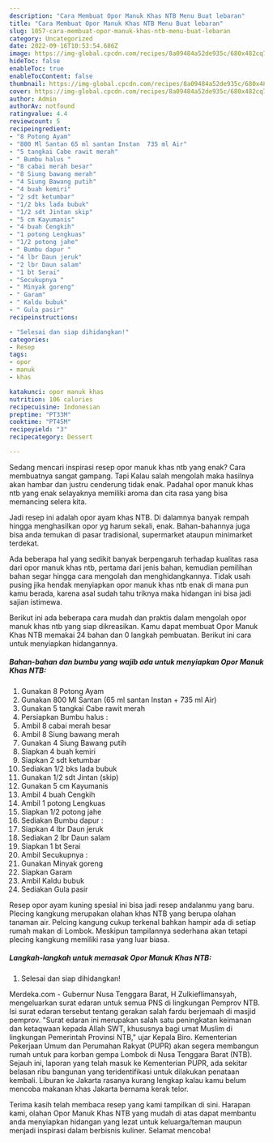 ```yaml
---
description: "Cara Membuat Opor Manuk Khas NTB Menu Buat lebaran"
title: "Cara Membuat Opor Manuk Khas NTB Menu Buat lebaran"
slug: 1057-cara-membuat-opor-manuk-khas-ntb-menu-buat-lebaran
category: Uncategorized
date: 2022-09-16T10:53:54.686Z
image: https://img-global.cpcdn.com/recipes/8a09484a52de935c/680x482cq70/opor-manuk-khas-ntb-foto-resep-utama.jpg
hideToc: false
enableToc: true
enableTocContent: false
thumbnail: https://img-global.cpcdn.com/recipes/8a09484a52de935c/680x482cq70/opor-manuk-khas-ntb-foto-resep-utama.jpg
cover: https://img-global.cpcdn.com/recipes/8a09484a52de935c/680x482cq70/opor-manuk-khas-ntb-foto-resep-utama.jpg
author: Admin
authorAv: notfound
ratingvalue: 4.4
reviewcount: 5
recipeingredient:
- "8 Potong Ayam"
- "800 Ml Santan 65 ml santan Instan  735 ml Air"
- "5 tangkai Cabe rawit merah"
- " Bumbu halus "
- "8 cabai merah besar"
- "8 Siung bawang merah"
- "4 Siung Bawang putih"
- "4 buah kemiri"
- "2 sdt ketumbar"
- "1/2 bks lada bubuk"
- "1/2 sdt Jintan skip"
- "5 cm Kayumanis"
- "4 buah Cengkih"
- "1 potong Lengkuas"
- "1/2 potong jahe"
- " Bumbu dapur "
- "4 lbr Daun jeruk"
- "2 lbr Daun salam"
- "1 bt Serai"
- "Secukupnya "
- " Minyak goreng"
- " Garam"
- " Kaldu bubuk"
- " Gula pasir"
recipeinstructions:

- "Selesai dan siap dihidangkan!"
categories:
- Resep
tags:
- opor
- manuk
- khas

katakunci: opor manuk khas 
nutrition: 106 calories
recipecuisine: Indonesian
preptime: "PT33M"
cooktime: "PT45M"
recipeyield: "3"
recipecategory: Dessert

---
```



Sedang mencari inspirasi resep opor manuk khas ntb yang enak? Cara membuatnya sangat gampang. Tapi Kalau salah mengolah maka hasilnya akan hambar dan justru cenderung tidak enak. Padahal opor manuk khas ntb yang enak selayaknya memiliki aroma dan cita rasa yang bisa memancing selera kita.


Jadi resep ini adalah opor ayam khas NTB. Di dalamnya banyak rempah hingga menghasilkan opor yg harum sekali, enak. Bahan-bahannya juga bisa anda temukan di pasar tradisional, supermarket ataupun minimarket terdekat.

Ada beberapa hal yang sedikit banyak berpengaruh terhadap kualitas rasa dari opor manuk khas ntb, pertama dari jenis bahan, kemudian pemilihan bahan segar hingga cara mengolah dan menghidangkannya. Tidak usah pusing jika hendak menyiapkan opor manuk khas ntb enak di mana pun kamu berada, karena asal sudah tahu triknya maka hidangan ini bisa jadi sajian istimewa.


Berikut ini ada beberapa cara mudah dan praktis dalam mengolah opor manuk khas ntb yang siap dikreasikan. Kamu dapat membuat Opor Manuk Khas NTB memakai 24 bahan dan 0 langkah pembuatan. Berikut ini cara untuk menyiapkan hidangannya.

<!--inarticleads1-->

##### Bahan-bahan dan bumbu yang wajib ada untuk menyiapkan Opor Manuk Khas NTB:

1. Gunakan 8 Potong Ayam
1. Gunakan 800 Ml Santan (65 ml santan Instan + 735 ml Air)
1. Gunakan 5 tangkai Cabe rawit merah
1. Persiapkan  Bumbu halus :
1. Ambil 8 cabai merah besar
1. Ambil 8 Siung bawang merah
1. Gunakan 4 Siung Bawang putih
1. Siapkan 4 buah kemiri
1. Siapkan 2 sdt ketumbar
1. Sediakan 1/2 bks lada bubuk
1. Gunakan 1/2 sdt Jintan (skip)
1. Gunakan 5 cm Kayumanis
1. Ambil 4 buah Cengkih
1. Ambil 1 potong Lengkuas
1. Siapkan 1/2 potong jahe
1. Sediakan  Bumbu dapur :
1. Siapkan 4 lbr Daun jeruk
1. Sediakan 2 lbr Daun salam
1. Siapkan 1 bt Serai
1. Ambil Secukupnya :
1. Gunakan  Minyak goreng
1. Siapkan  Garam
1. Ambil  Kaldu bubuk
1. Sediakan  Gula pasir


Resep opor ayam kuning spesial ini bisa jadi resep andalanmu yang baru. Plecing kangkung merupakan olahan khas NTB yang berupa olahan tanaman air. Pelcing kangung cukup terkenal bahkan hampir ada di setiap rumah makan di Lombok. Meskipun tampilannya sederhana akan tetapi plecing kangkung memiliki rasa yang luar biasa. 

<!--inarticleads2-->

##### Langkah-langkah untuk memasak Opor Manuk Khas NTB:


1. Selesai dan siap dihidangkan!

Merdeka.com - Gubernur Nusa Tenggara Barat, H Zulkieflimansyah, mengeluarkan surat edaran untuk semua PNS di lingkungan Pemprov NTB. Isi surat edaran tersebut tentang gerakan salah fardu berjemaah di masjid pemprov. &#34;Surat edaran ini merupakan salah satu peningkatan keimanan dan ketaqwaan kepada Allah SWT, khususnya bagi umat Muslim di lingkungan Pemerintah Provinsi NTB,&#34; ujar Kepala Biro. Kementerian Pekerjaan Umum dan Perumahan Rakyat (PUPR) akan segera membangun rumah untuk para korban gempa Lombok di Nusa Tenggara Barat (NTB). Sejauh ini, laporan yang telah masuk ke Kementerian PUPR, ada sekitar belasan ribu bangunan yang teridentifikasi untuk dilakukan penataan kembali. Liburan ke Jakarta rasanya kurang lengkap kalau kamu belum mencoba makanan khas Jakarta bernama kerak telor. 

Terima kasih telah membaca resep yang kami tampilkan di sini. Harapan kami, olahan Opor Manuk Khas NTB yang mudah di atas dapat membantu anda menyiapkan hidangan yang lezat untuk keluarga/teman maupun menjadi inspirasi dalam berbisnis kuliner. Selamat mencoba!
